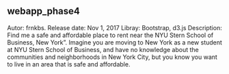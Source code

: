 ## webapp_phase4

Autor: frnkbs.
Release date: Nov 1, 2017
Libray: Bootstrap, d3.js
Description: Find me a safe and affordable place to rent near the NYU Stern School of Business, New York”. Imagine you are moving to New York as a new student at NYU Stern School of Business, and have no knowledge about the communities and neighborhoods in New York City, but you know you want to live in an area that is safe and affordable.
